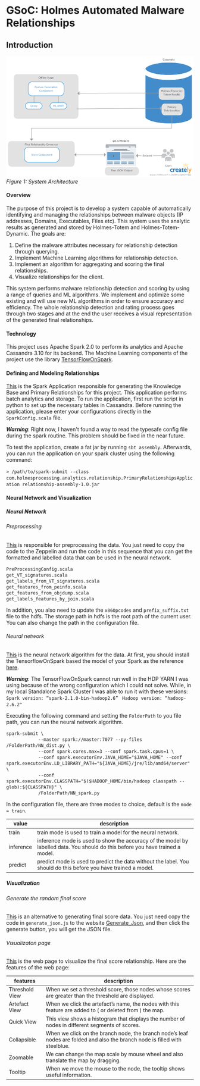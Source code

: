 # GSoC: Holmes Automated Malware Relationships

## Introduction

![GitHub Logo](/images/architecture.png)
*Figure 1: System Architecture*

#### Overview

The purpose of this project is to develop a system capable of automatically identifying and managing the relationships
between malware objects (IP addresses, Domains, Executables, Files etc). This system uses the analytic results as
generated and stored by Holmes-Totem and Holmes-Totem-Dynamic. The goals are:

1. Define the malware attributes necessary for relationship detection through querying.
2. Implement Machine Learning algorithms for relationship detection.
3. Implement an algorithm for aggregating and scoring the final relationships.
4. Visualize relationships for the client.

This system performs malware relationship detection and scoring by using a range of queries and ML algorithms.
We implement and optimize some existing and will use new ML algorithms in order to ensure accuracy and efficiency. The whole relationship detection and rating process goes through two stages and at the end the user receives a visual
representation of the generated final relationships.

#### Technology

This project uses Apache Spark 2.0 to perform its analytics and Apache Cassandra 3.10 for its backend. The Machine Learning
components of the project use the library [TensorFlowOnSpark](https://github.com/yahoo/TensorFlowOnSpark).

#### Defining and Modeling Relationships

[This](https://github.com/HolmesProcessing/gsoc_relationship/tree/master/primary_relationships) is the Spark Application responsible for generating
the Knowledge Base and Primary Relationships for this project. This application performs batch analytics and storage. To run the application, first run the script in python to set up the necessary tables in Cassandra. Before running the application, please enter your configurations directly in the ```SparkConfig.scala``` file.

***Warning***: Right now, I haven't found a way to read the typesafe config file during the spark routine. This problem should be fixed in the near future.

To test the application, create a fat jar by running ``` sbt assembly ```. Afterwards, you can run the application on your spark cluster using the following command:

```> /path/to/spark-submit --class com.holmesprocessing.analytics.relationship.PrimaryRelationshipsApplication relationship-assembly-1.0.jar```

#### Neural Network and Visualization
##### Neural Network
###### Preprocessing
[This](https://github.com/HolmesProcessing/gsoc_relationship/tree/master/ml/pre-processing) is responsible for preprocessing the data. You just need to copy the code to the Zeppelin and run the code in this sequence that you can get the formatted and labelled data that can be used in the neural network.

```
PreProcessingConfig.scala
get_VT_signatures.scala
get_labels_from_VT_signatures.scala
get_features_from_peinfo.scala
get_features_from_objdump.scala
get_labels_features_by_join.scala
```
In addition, you also need to update the `x86Opcodes` and `prefix_suffix.txt` file to the hdfs. The storage path in hdfs is the root path of the current user. You can also change the path in the configuration file.

###### Neural network
[This](https://github.com/hi-T0day/gsoc_relationship/tree/master/ml/NN) is the neural network algorithm for the data. At first, you should install the TensorflowOnSpark based the model of your Spark as the reference [here](https://github.com/yahoo/TensorFlowOnSpark/wiki).

***Warning***: The TensorFlowOnSpark cannot run well in the HDP YARN I was using because of the wrong configuration which I could not solve. While, in my local Standalone Spark Cluster I was able to run it with these versions: 
`Spark version: “spark-2.1.0-bin-hadoop2.6” `
`Hadoop version: “hadoop-2.6.2"`

Executing the following command and setting the `FolderPath` to you file path, you can run the neural network algorithm.
```
spark-submit \
 			--master spark://master:7077 --py-files /FolderPath/NN_dist.py \
 			--conf spark.cores.max=3 --conf spark.task.cpus=1 \
			--conf spark.executorEnv.JAVA_HOME="$JAVA_HOME" --conf spark.executorEnv.LD_LIBRARY_PATH="${JAVA_HOME}/jre/lib/amd64/server" \
			--conf spark.executorEnv.CLASSPATH="$($HADOOP_HOME/bin/hadoop classpath --glob):${CLASSPATH}" \
			/FolderPath/NN_spark.py
```
In the configuration file, there are three modes to choice, default is the `mode = train`.

value              | description
-------------------| ----------------------------
train     | train mode is used to train a model for the neural network.
inference | inference mode is used to show the accuracy of the model by labelled data. You should do this before you have trained a model.
predict   | predict mode is used to predict the data without the label. You should do this before you have trained a model. 

##### Visualization
###### Generate the random final score
[This](https://github.com/hi-T0day/gsoc_relationship/tree/master/visualization/final_relationships) is an alternative to generating final score data. You just need copy the code in `generate_json.js` to the website [Generate_Json](http://beta.json-generator.com/), and then click the generate button, you will get the JSON file.

###### Visualizaton page
[This](http://120.77.40.25/newd3/index.html) is the web page to visualize the final score relationship.
Here are the features of the web page:

features           | description
-------------------| ----------------------------
Threshold View | When we set a threshold score, those nodes whose scores are greater than the threshold are displayed.
Artefact View | When we click the artefact’s name, the nodes with this feature are added to ( or deleted from ) the map.
Quick View | This view shows a histogram that displays the number of nodes in different segments of scores.
Collapsible | When we click on the branch node, the branch node’s leaf nodes are folded and also the branch node is filled with steelblue.
Zoomable | We can change the map scale by mouse wheel and also translate the map by dragging.
Tooltip | When we move the mouse to the node, the tooltip shows useful information.
